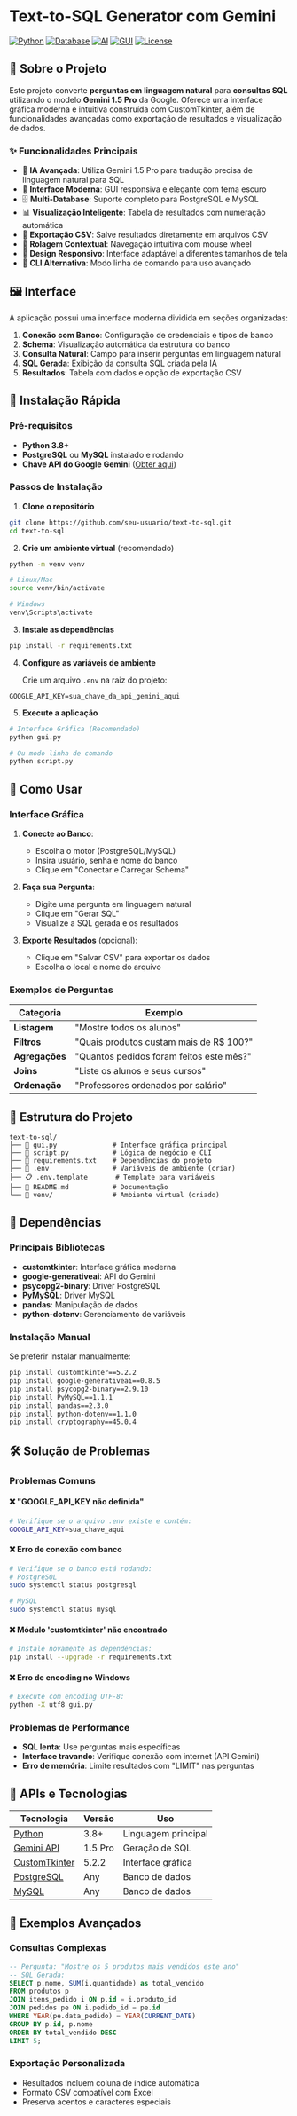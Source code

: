 # Text-to-SQL Generator com Gemini

[![Python](https://img.shields.io/badge/Python-3.8+-blue.svg)](https://www.python.org/downloads/)
[![Database](https://img.shields.io/badge/Database-PostgreSQL%20%7C%20MySQL-orange.svg)](https://postgresql.org/)
[![AI](https://img.shields.io/badge/IA-Gemini%201.5%20Pro-yellow.svg)](https://ai.google.dev/)
[![GUI](https://img.shields.io/badge/Interface-CustomTkinter-green.svg)](https://github.com/TomSchimansky/CustomTkinter)
[![License](https://img.shields.io/badge/License-MIT-red.svg)](LICENSE)

## 📖 Sobre o Projeto

Este projeto converte **perguntas em linguagem natural** para **consultas SQL** utilizando o modelo **Gemini 1.5 Pro** da Google. Oferece uma interface gráfica moderna e intuitiva construída com CustomTkinter, além de funcionalidades avançadas como exportação de resultados e visualização de dados.

### ✨ Funcionalidades Principais

- 🤖 **IA Avançada**: Utiliza Gemini 1.5 Pro para tradução precisa de linguagem natural para SQL
- 🎨 **Interface Moderna**: GUI responsiva e elegante com tema escuro
- 🗄️ **Multi-Database**: Suporte completo para PostgreSQL e MySQL
- 📊 **Visualização Inteligente**: Tabela de resultados com numeração automática
- 📁 **Exportação CSV**: Salve resultados diretamente em arquivos CSV
- 🔄 **Rolagem Contextual**: Navegação intuitiva com mouse wheel
- 📱 **Design Responsivo**: Interface adaptável a diferentes tamanhos de tela
- 🔧 **CLI Alternativa**: Modo linha de comando para uso avançado

## 🖼️ Interface

A aplicação possui uma interface moderna dividida em seções organizadas:

1. **Conexão com Banco**: Configuração de credenciais e tipos de banco
2. **Schema**: Visualização automática da estrutura do banco
3. **Consulta Natural**: Campo para inserir perguntas em linguagem natural
4. **SQL Gerada**: Exibição da consulta SQL criada pela IA
5. **Resultados**: Tabela com dados e opção de exportação CSV

## 🚀 Instalação Rápida

### Pré-requisitos

- **Python 3.8+**
- **PostgreSQL** ou **MySQL** instalado e rodando
- **Chave API do Google Gemini** ([Obter aqui](https://ai.google.dev/))

### Passos de Instalação

1. **Clone o repositório**
```bash
git clone https://github.com/seu-usuario/text-to-sql.git
cd text-to-sql
```

2. **Crie um ambiente virtual** (recomendado)
```bash
python -m venv venv

# Linux/Mac
source venv/bin/activate

# Windows
venv\Scripts\activate
```

3. **Instale as dependências**
```bash
pip install -r requirements.txt
```

4. **Configure as variáveis de ambiente**
   
   Crie um arquivo `.env` na raiz do projeto:
```env
GOOGLE_API_KEY=sua_chave_da_api_gemini_aqui
```

5. **Execute a aplicação**
```bash
# Interface Gráfica (Recomendado)
python gui.py

# Ou modo linha de comando
python script.py
```

## 🎯 Como Usar

### Interface Gráfica

1. **Conecte ao Banco**:
   - Escolha o motor (PostgreSQL/MySQL)
   - Insira usuário, senha e nome do banco
   - Clique em "Conectar e Carregar Schema"

2. **Faça sua Pergunta**:
   - Digite uma pergunta em linguagem natural
   - Clique em "Gerar SQL"
   - Visualize a SQL gerada e os resultados

3. **Exporte Resultados** (opcional):
   - Clique em "Salvar CSV" para exportar os dados
   - Escolha o local e nome do arquivo

### Exemplos de Perguntas

| Categoria | Exemplo |
|-----------|---------|
| **Listagem** | "Mostre todos os alunos" |
| **Filtros** | "Quais produtos custam mais de R$ 100?" |
| **Agregações** | "Quantos pedidos foram feitos este mês?" |
| **Joins** | "Liste os alunos e seus cursos" |
| **Ordenação** | "Professores ordenados por salário" |

## 📁 Estrutura do Projeto

```
text-to-sql/
├── 📄 gui.py              # Interface gráfica principal
├── 📄 script.py           # Lógica de negócio e CLI
├── 📄 requirements.txt    # Dependências do projeto
├── 🔧 .env                # Variáveis de ambiente (criar)
├── 📋 .env.template       # Template para variáveis
├── 📖 README.md           # Documentação
└── 📁 venv/               # Ambiente virtual (criado)
```

## 🔧 Dependências

### Principais Bibliotecas

- **customtkinter**: Interface gráfica moderna
- **google-generativeai**: API do Gemini
- **psycopg2-binary**: Driver PostgreSQL
- **PyMySQL**: Driver MySQL
- **pandas**: Manipulação de dados
- **python-dotenv**: Gerenciamento de variáveis

### Instalação Manual

Se preferir instalar manualmente:

```bash
pip install customtkinter==5.2.2
pip install google-generativeai==0.8.5
pip install psycopg2-binary==2.9.10
pip install PyMySQL==1.1.1
pip install pandas==2.3.0
pip install python-dotenv==1.1.0
pip install cryptography==45.0.4
```

## 🛠️ Solução de Problemas

### Problemas Comuns

#### ❌ "GOOGLE_API_KEY não definida"
```bash
# Verifique se o arquivo .env existe e contém:
GOOGLE_API_KEY=sua_chave_aqui
```

#### ❌ Erro de conexão com banco
```bash
# Verifique se o banco está rodando:
# PostgreSQL
sudo systemctl status postgresql

# MySQL
sudo systemctl status mysql
```

#### ❌ Módulo 'customtkinter' não encontrado
```bash
# Instale novamente as dependências:
pip install --upgrade -r requirements.txt
```

#### ❌ Erro de encoding no Windows
```bash
# Execute com encoding UTF-8:
python -X utf8 gui.py
```

### Problemas de Performance

- **SQL lenta**: Use perguntas mais específicas
- **Interface travando**: Verifique conexão com internet (API Gemini)
- **Erro de memória**: Limite resultados com "LIMIT" nas perguntas

## 🔗 APIs e Tecnologias

| Tecnologia | Versão | Uso |
|------------|--------|-----|
| [Python](https://python.org) | 3.8+ | Linguagem principal |
| [Gemini API](https://ai.google.dev/) | 1.5 Pro | Geração de SQL |
| [CustomTkinter](https://github.com/TomSchimansky/CustomTkinter) | 5.2.2 | Interface gráfica |
| [PostgreSQL](https://postgresql.org) | Any | Banco de dados |
| [MySQL](https://mysql.com) | Any | Banco de dados |

## 📝 Exemplos Avançados

### Consultas Complexas
```sql
-- Pergunta: "Mostre os 5 produtos mais vendidos este ano"
-- SQL Gerada:
SELECT p.nome, SUM(i.quantidade) as total_vendido
FROM produtos p
JOIN itens_pedido i ON p.id = i.produto_id
JOIN pedidos pe ON i.pedido_id = pe.id
WHERE YEAR(pe.data_pedido) = YEAR(CURRENT_DATE)
GROUP BY p.id, p.nome
ORDER BY total_vendido DESC
LIMIT 5;
```

### Exportação Personalizada
- Resultados incluem coluna de índice automática
- Formato CSV compatível com Excel
- Preserva acentos e caracteres especiais
